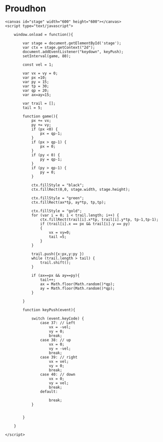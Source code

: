 # Proudhon

<!DOCTYPE html>
<html>
<head>
    <title>Jogo da cobrinha</title>
</head>
<body>
 
    <canvas id="stage" width="600" height="600"></canvas>
    <script type="text/javascript">
        
        window.onload = function(){
 
            var stage = document.getElementById('stage');
            var ctx = stage.getContext("2d");
            document.addEventListener("keydown", keyPush);
            setInterval(game, 80);
 
            const vel = 1;
 
            var vx = vy = 0;
            var px =10;
            var py = 15;
            var tp = 30;
            var qp = 20;
            var ax=ay=15;
 
            var trail = [];
            tail = 5;
 
            function game(){
                px += vx;
                py += vy;
                if (px <0) {
                    px = qp-1;
                }
                if (px > qp-1) {
                    px = 0;
                }
                if (py < 0) {
                    py = qp-1;
                }
                if (py > qp-1) {
                    py = 0;
                }
 
                ctx.fillStyle = "black";
                ctx.fillRect(0,0, stage.width, stage.height);
 
                ctx.fillStyle = "green";
                ctx.fillRect(ax*tp, ay*tp, tp,tp);
 
                ctx.fillStyle = "gold";
                for (var i = 0; i < trail.length; i++) {
                    ctx.fillRect(trail[i].x*tp, trail[i].y*tp, tp-1,tp-1);
                    if (trail[i].x == px && trail[i].y == py)
                    {
                        vx = vy=0;
                        tail =5;
                    }
                }
 
                trail.push({x:px,y:py })
                while (trail.length > tail) {
                    trail.shift();
                }
 
                if (ax==px && ay==py){
                    tail++;
                    ax = Math.floor(Math.random()*qp);
                    ay = Math.floor(Math.random()*qp);
                }
 
            }
 
            function keyPush(event){
 
                switch (event.keyCode) {
                    case 37: // Left
                        vx = -vel;
                        vy = 0;
                        break;
                    case 38: // up
                        vx = 0;
                        vy = -vel;
                        break;
                    case 39: // right
                        vx = vel;
                        vy = 0;
                        break;
                    case 40: // down
                        vx = 0;
                        vy = vel;
                        break;          
                    default:
                        
                        break;
                }
 
 
            }
 
        }
 
    </script>
</body>
</html>
